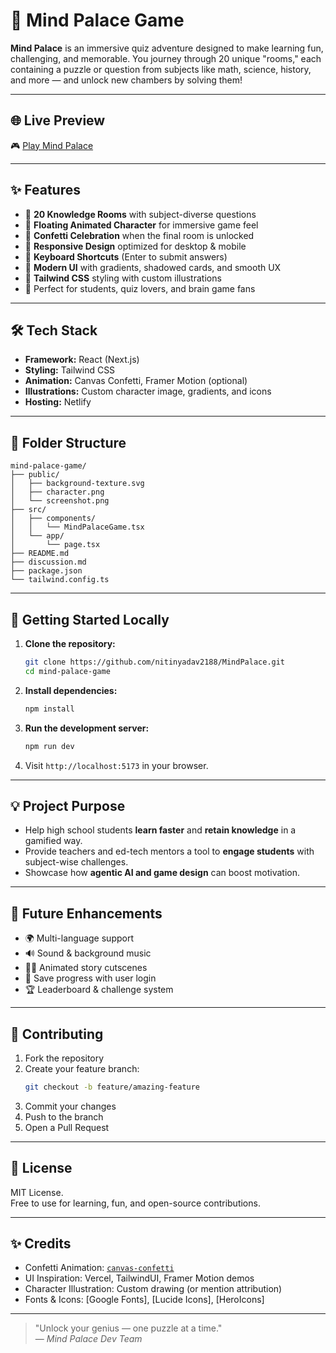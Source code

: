 
# 🧠 Mind Palace Game

**Mind Palace** is an immersive quiz adventure designed to make learning fun, challenging, and memorable. You journey through 20 unique "rooms," each containing a puzzle or question from subjects like math, science, history, and more — and unlock new chambers by solving them!

---

## 🌐 Live Preview

🎮 [Play Mind Palace](https://mindpalaceq.netlify.app/)

---

## ✨ Features

- 🧩 **20 Knowledge Rooms** with subject-diverse questions
- 👾 **Floating Animated Character** for immersive game feel
- 🎉 **Confetti Celebration** when the final room is unlocked
- 📱 **Responsive Design** optimized for desktop & mobile
- 🔐 **Keyboard Shortcuts** (Enter to submit answers)
- 🌈 **Modern UI** with gradients, shadowed cards, and smooth UX
- 🎨 **Tailwind CSS** styling with custom illustrations
- 🧠 Perfect for students, quiz lovers, and brain game fans

---

## 🛠 Tech Stack

- **Framework:** React (Next.js)
- **Styling:** Tailwind CSS
- **Animation:** Canvas Confetti, Framer Motion (optional)
- **Illustrations:** Custom character image, gradients, and icons
- **Hosting:** Netlify 

---

## 📁 Folder Structure

```
mind-palace-game/
├── public/
│   ├── background-texture.svg
│   ├── character.png
│   └── screenshot.png
├── src/
│   ├── components/
│   │   └── MindPalaceGame.tsx
│   └── app/
│       └── page.tsx
├── README.md
├── discussion.md
├── package.json
└── tailwind.config.ts
```

---

## 🚀 Getting Started Locally

1. **Clone the repository:**
   ```bash
   git clone https://github.com/nitinyadav2188/MindPalace.git
   cd mind-palace-game
   ```

2. **Install dependencies:**
   ```bash
   npm install
   ```

3. **Run the development server:**
   ```bash
   npm run dev
   ```

4. Visit `http://localhost:5173` in your browser.

---

## 💡 Project Purpose

- Help high school students **learn faster** and **retain knowledge** in a gamified way.
- Provide teachers and ed-tech mentors a tool to **engage students** with subject-wise challenges.
- Showcase how **agentic AI and game design** can boost motivation.

---

## 🎯 Future Enhancements

- 🌍 Multi-language support
- 🔊 Sound & background music
- 🧙‍♂️ Animated story cutscenes
- 💾 Save progress with user login
- 🏆 Leaderboard & challenge system

---

## 🙌 Contributing

1. Fork the repository
2. Create your feature branch:
   ```bash
   git checkout -b feature/amazing-feature
   ```
3. Commit your changes
4. Push to the branch
5. Open a Pull Request

---

## 📄 License

MIT License.  
Free to use for learning, fun, and open-source contributions.

---

## ✨ Credits

- Confetti Animation: [`canvas-confetti`](https://www.npmjs.com/package/canvas-confetti)
- UI Inspiration: Vercel, TailwindUI, Framer Motion demos
- Character Illustration: Custom drawing (or mention attribution)
- Fonts & Icons: [Google Fonts], [Lucide Icons], [HeroIcons]

---

> "Unlock your genius — one puzzle at a time."  
> — *Mind Palace Dev Team*
